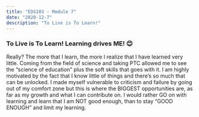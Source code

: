```yaml
---
title: "EDS103 - Module 7"
date: "2020-12-7"
description: "To Live is To Learn!"
---
```


### To Live is To Learn! Learning drives ME! 😊

Really? The more that I learn, the more I realize that I have learned very little.
Coming from the field of science and taking PTC allowed me to see the “science of education” plus the soft skills that goes with it. 
I am highly motivated by the fact that I know little of things and there’s so much that can be unlocked. I made myself vulnerable to criticism and failure by going out of my comfort zone but this is where the BIGGEST opportunities are, as far as my growth and what I can contribute on.
I would rather GO on with learning and learn that I am NOT good enough, than to stay “GOOD ENOUGH” and limit my learning.

